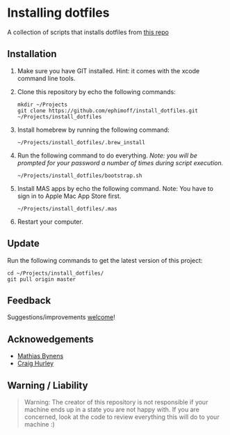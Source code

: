 # Installing dotfiles

A collection of scripts that installs dotfiles from [this repo](https://github.com/ephimoff/dotfiles)

## Installation

1. Make sure you have GIT installed. Hint: it comes with the xcode command line tools.
1. Clone this repository by echo the following commands:

    ```
    mkdir ~/Projects
    git clone https://github.com/ephimoff/install_dotfiles.git ~/Projects/install_dotfiles
    ```

1. Install homebrew by running the following command:

    ```
    ~/Projects/install_dotfiles/.brew_install
    ```

1. Run the following command to do everything.  _Note: you will be prompted for your password a number of times during script execution._

    ```
    ~/Projects/install_dotfiles/bootstrap.sh
    ```

1. Install MAS apps by echo the following command. Note: You have to sign in to Apple Mac App Store first.

    ```
    ~/Projects/install_dotfiles/.mas
    ```

1. Restart your computer.

## Update

Run the following commands to get the latest version of this project:

```
cd ~/Projects/install_dotfiles/
git pull origin master
```

## Feedback

Suggestions/improvements [welcome](https://github.com/ephimoff/install_dotfiles/issues)!

## Acknowedgements

- [Mathias Bynens](https://github.com/mathiasbynens)
- [Craig Hurley](https://github.com/craighurley/dotfiles)

## Warning / Liability

> Warning: The creator of this repository is not responsible if your machine ends up in a state you are not happy with. If you are concerned, look at the code to review everything this will do to your machine :)
